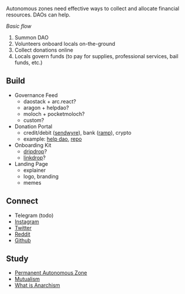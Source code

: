Autonomous zones need effective ways to collect and allocate financial resources. DAOs can help. 

*Basic flow*

1. Summon DAO
2. Volunteers onboard locals on-the-ground
3. Collect donations online
4. Locals govern funds (to pay for supplies, professional services, bail funds, etc.)

## Build
- Governance Feed
  - daostack + arc.react?
  - aragon + helpdao?
  - moloch + pocketmoloch?
  - custom?
- Donation Portal
  - credit/debit ([sendwyre](https://www.sendwyre.com/)), bank ([ramp](https://instant.ramp.network/)), crypto
  - example: [help dao](https://app.helpdao.org/squad/5ebaea25da66150012012ec2), [repo](https://github.com/helpdao/donation-portal)
- Onboarding Kit
  - [dripdrop](https://github.com/lexDAO/dripDrop)?
  - [linkdrop](https://linkdrop.io/)?
- Landing Page
  - explainer
  - logo, branding
  - memes

## Connect

- Telegram (todo)
- [Instagram](https://www.instagram.com/autonozone/)
- [Twitter](https://twitter.com/autonozone)
- [Reddit](https://reddit.com/r/autonozone)
- [Github](https://github.com/autonozone)

## Study

- [Permanent Autonomous Zone](https://en.wikipedia.org/wiki/Permanent_autonomous_zone)
- [Mutualism](https://en.wikipedia.org/wiki/Mutualism_(economic_theory))
- [What is Anarchism](https://www.youtube.com/watch?v=ZzEl5RIMp7M&list=PLCcemL_x8RtdtFuib1Wl6VwyuYOEDb5Wv&index=1)
